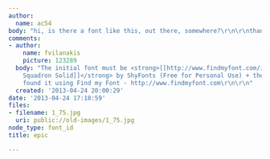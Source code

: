 ```yaml
---
author:
  name: ac54
body: "hi, is there a font like this, out there, somewhere?\r\n\r\nthanks! ac"
comments:
- author:
    name: fvilanakis
    picture: 123289
  body: "The initial font must be <strong>[[http://www.findmyfont.com/index.php/fonts/font-preview?fset=Dafont-2&ffam=Viper%20Squadron%20Solid%20-%20Regular&fid=db313ad4d19ca1bc1749685192ec1cc0&fsize=60&text=EPIC&fit=1|Viper
    Squadron Solid]]</strong> by ShyFonts (Free for Personal Use) + the special effects.\r\n\r\n-----------------------------------------------\r\nI
    found it using Find my Font - http://www.findmyfont.com\r\n\r\n"
  created: '2013-04-24 20:00:29'
date: '2013-04-24 17:18:59'
files:
- filename: 1_75.jpg
  uri: public://old-images/1_75.jpg
node_type: font_id
title: epic

---
```

